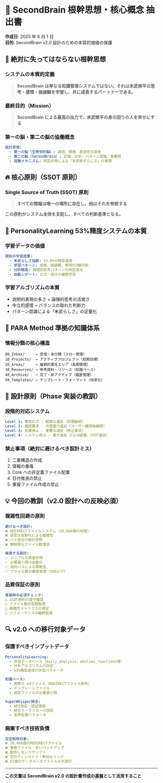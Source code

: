 # 🧠 SecondBrain 根幹思想・核心概念 抽出書

**作成日**: 2025 年 6 月 1 日  
**目的**: SecondBrain v2.0 設計のための本質的価値の保護

## 🌟 **絶対に失ってはならない根幹思想**

### **システムの本質的定義**

> **SecondBrain は単なる知識管理システムではない。それは末武修平の思考・感情・価値観を学習し、共に成長するパートナーである。**

### **最終目的（Mission）**

> **SecondBrain による最高の出力で、末武修平の身の回りの人を幸せにする**

### **第一の脳・第二の脳の協働概念**

```yaml
設計思想:
  - 第一の脳（生物学的脳）: 直感、感情、創造性の源泉
  - 第二の脳（SecondBrain）: 記憶、分析、パターン認識、客観視
  - 協働メカニズム: 相互作用による「末武修平らしさ」の実現
```

## 🔥 **核心原則（SSOT 原則）**

### **Single Source of Truth (SSOT) 原則**

> **すべての情報は唯一の場所に存在し、他はそれを参照する**

この原則がシステム全体を支配し、すべての判断基準となる。

## 🎯 **PersonalityLearning 53%精度システムの本質**

### **学習データの価値**

```yaml
現在の学習成果:
  - 末武らしさ指数: 53.0%の精度達成
  - 学習パターン: 感情、価値観、表現の3軸分析
  - 分析精度: 論理的思考パターンの特定成功
  - 自動レポート: 日次・週次の継続学習
```

### **学習アルゴリズムの本質**

- 説明的表現の多さ = 論理的思考の活発さ
- 中立的感情 = バランスの取れた判断力
- パターン認識による「末武らしさ」の定量化

## 📁 **PARA Method 準拠の知識体系**

### **情報分類の核心構造**

```
00_Inbox/     → 受信・未分類（フロー管理）
10_Projects/  → アクティブプロジェクト（短期目標）
20_Areas/     → 継続的責任エリア（長期管理）
30_Resources/ → 参考資料・リソース（知識ベース）
40_Archive/   → 完了・非アクティブ（履歴管理）
50_Templates/ → テンプレート・フォーマット（効率化）
```

## 🚨 **設計原則（Phase 実装の教訓）**

### **段階的対応システム**

```yaml
Level 1: 警告ログ - 軽微な違反（処理継続）
Level 2: 確認要求 - 中程度の違反（ユーザー確認後継続）
Level 3: 処理停止 - 重要な違反（修正要求）
Level 4: システム停止 - 重大違反（Core破壊、SSOT違反）
```

### **禁止事項（絶対に避けるべき設計ミス）**

1. 二重構造の作成
2. 情報の重複
3. Core への非定義ファイル配置
4. 日付推測の禁止
5. 重複ファイル作成の禁止

## 💡 **今回の教訓（v2.0 設計への反映必須）**

### **複雑性回避の原則**

```yaml
避けるべき設計:
❌ REDIRECTファイルシステム（28,066個の地獄）
❌ 過度な自動化による複雑性
❌ パス依存の絶対参照
❌ 無制限なファイル数増加

推奨する設計:
✅ シンプルな直接参照
✅ 必要最小限の自動化
✅ 相対パスによる柔軟性
✅ ファイル数の厳格管理（500以下）
```

### **品質保証の原則**

```yaml
実装時の必須チェック:
□ SSOT原則の遵守確認
□ ファイル数の定期監視
□ 複雑性メトリクスの測定
□ パフォーマンスの継続監視
```

## 🔍 **v2.0 への移行対象データ**

### **保護すべきインプットデータ**

```yaml
PersonalityLearning:
  - 学習データベース（daily_analysis、emotion_reactions等）
  - 分析アルゴリズムの設定
  - 53%精度達成の学習パラメータ

知識ベース:
  - 実際の.mdファイル（REDIRECTファイル除外）
  - テンプレートファイル
  - 設定ファイルの必要最小限

SuperWhisper統合:
  - API設定・認証情報
  - 統合ワークフローの設定
  - 音声処理パラメータ
```

### **廃棄すべき技術負債**

```yaml
完全削除対象:
❌ 28,066個のREDIRECTファイル
❌ 重複ファイル・古いバックアップ
❌ 動作しないスクリプト
❌ 空のディレクトリ・無効なリンク
❌ 87個のデータベースファイルの大部分
```

---

**この文書は SecondBrain v2.0 の設計書作成の基盤として活用すること**
